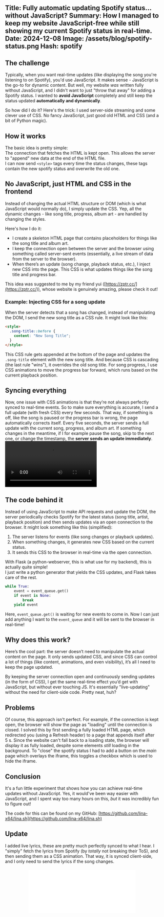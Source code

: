 Title: Fully automatic updating Spotify status... without JavaScript?
Summary: How I managed to keep my website JavaScript-free while still showing my current Spotify status in real-time.
Date: 2024-12-08
Image: /assets/blog/spotify-status.png
Hash: spotify
---------
## The challenge

Typically, when you want real-time updates (like displaying the song you're listening to on Spotify), 
you'd use JavaScript. It makes sense - JavaScript is the go-to for dynamic content. 
But well, my website *was* written fully without JavaScript, and I didn't want to just "throw that away" for adding a Spotify status.
I wanted to **avoid JavaScript** completely and still keep the status updated **automatically and dynamically**.

So how did I do it? Here's the trick: 
I used server-side streaming and some clever use of CSS. No fancy JavaScript, just good old HTML and CSS (and a bit of Python magic).

## How it works
The basic idea is pretty simple:  
The connection that fetches the HTML is kept open. This allows the server to "append" new data at the end of the HTML file.  
I can now send `<style>` tags every time the status changes, these tags contain the new spotify status and overwrite the old one.  

## No JavaScript, just HTML and CSS in the frontend
Instead of changing the actual HTML structure or DOM (which is what JavaScript would normally do), I simply update the CSS. 
Yep, all the dynamic changes - like song title, progress, album art - are handled by changing the styles.

Here's how I do it:
<ul>
    <li> I create a skeleton HTML page that contains placeholders for things like the song title and album art.</li>
    <li> I keep the connection open between the server and the browser using something called server-sent events (essentially, a live stream of data from the server to the browser).</li>
    <li> When there’s an update (song change, playback status, etc.), I inject new CSS into the page. This CSS is what updates things like the song title and progress bar.</li>
</ul>

This idea was suggested to me by my friend yui ([https://zptr.cc/](https://zptr.cc/)), 
whose website is genuinely amazing, please check it out!

### Example: Injecting CSS for a song update
When the server detects that a song has changed, instead of manipulating the DOM, I send the new song title as a CSS rule. It might look like this:
```html
<style>
  .song-title::before {
    content: "New Song Title";
  }
</style>
```
This CSS rule gets appended at the bottom of the page and updates the `.song-title` element with the new song title. 
And because CSS is cascading (the last rule "wins"), it overrides the old song title.
For song progress, I use CSS animations to move the progress bar forward, which runs based on the current playback position.

## Syncing everything
Now, one issue with CSS animations is that they’re not always perfectly synced to real-time events. 
So to make sure everything is accurate, I send a full update (with fresh CSS) every few seconds. 
That way, if something is off, like the song is paused or the progress bar is wrong, the page automatically corrects itself.
Every five seconds, the server sends a full update with the current song, progress, and album art. 
If something changes in the meantime, if I for example pause the song, skip to the next one, or change the timestamp, the **server sends an update immediately**.
<video controls>
  <source src="/assets/blog/spotify-playing.webm" type="video/webm">
  <source src="/assets/blog/spotify-playing.mp4" type="video/mp4">
</video>

## The code behind it
Instead of using JavaScript to make API requests and update the DOM, the server periodically checks Spotify for the latest status (song title, artist, playback position) and then sends updates via an open connection to the browser. It might look something like this (simplified):

1. The server listens for events (like song changes or playback updates). 
2. When something changes, it generates new CSS based on the current status. 
3. It sends this CSS to the browser in real-time via the open connection.

With Flask (a python-webserver, this is what use for my backend), this is actually quite simple!  
I just write a python generator that yields the CSS updates, and Flask takes care of the rest.
```python
while True:
    event = event_queue.get()
    if event is None:
        break
    yield event
```
Here, `event_queue.get()` is waiting for new events to come in.
Now I can just add anything I want to the `event_queue` and it will be sent to the browser in real-time!

## Why does this work?
Here’s the cool part: the server doesn’t need to manipulate the actual content on the page. 
It only sends updated CSS, and since CSS can control a lot of things (like content, animations, and even visibility), it’s all I need to keep the page updated.

By keeping the server connection open and continuously sending updates (in the form of CSS), I get the same real-time effect you’d get with JavaScript, but without ever touching JS. 
It's essentially "live-updating" without the need for client-side code. Pretty neat, huh?

## Problems 
Of course, this approach isn't perfect.
For example, if the connection is kept open, the browser will show the page as "loading" until the connection is closed.
I solved this by first sending a fully loaded HTML page,
which redirected you (using a Refresh header) to a page that appends itself after 5 s. 
Since the website can't fall back to a loading state,
the browser will display it as fully loaded, despite some elements *still* loading in the background.
To "close" the spotify status I had to add a button on the *main* page which overlays the iframe,
this toggles a checkbox which is used to hide the iframe.

## Conclusion
It's a fun little experiment that shows how you can achieve real-time updates without JavaScript.
Yes, it would've been way easier with JavaScript, and I spent way too many hours on this, *but* it was incredibly fun to figure out!  
    
The code for this can be found on my GitHub:
[https://github.com/lina-x64/lina.sh](https://github.com/lina-x64/lina.sh)


## Update
I added live lyrics, these are pretty much perfectly synced to what I hear. 
I "simply" fetch the lyrics from Spotify (by *totally* not breaking their ToS), 
and then sending them as a CSS animation. 
That way, it is synced client-side, and I only need to send the lyrics if the song changes.

<div class="listening-wrapper" id="status">
    <iframe loading="lazy" class="listening-to" src="/listening_to?refresh=1" allowtransparency="true"></iframe>
</div>

<style>
.listening-to {
    border: none;
    background: none;
    width: 350px;
    height: 140px;
}
.listening-wrapper {
    margin-top: 20px;
    vertical-align: middle;
    display: flex;
    justify-content: center;
}
</style>